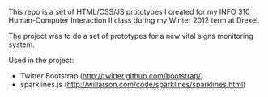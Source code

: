 This repo is a set of HTML/CSS/JS prototypes I created for my INFO 310 Human-Computer Interaction II class during my Winter 2012 term at Drexel.

The project was to do a set of prototypes for a new vital signs monitoring system.

Used in the project:
* Twitter Bootstrap (http://twitter.github.com/bootstrap/)
* sparklines.js (http://willarson.com/code/sparklines/sparklines.html)